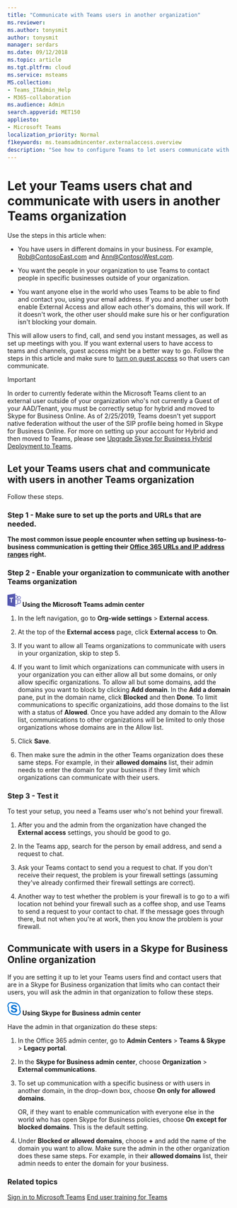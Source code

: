 ```yaml
---
title: "Communicate with Teams users in another organization"
ms.reviewer: 
ms.author: tonysmit
author: tonysmit
manager: serdars
ms.date: 09/12/2018
ms.topic: article
ms.tgt.pltfrm: cloud
ms.service: msteams
MS.collection: 
- Teams_ITAdmin_Help
- M365-collaboration
ms.audience: Admin
search.appverid: MET150
appliesto:
- Microsoft Teams
localization_priority: Normal
f1keywords: ms.teamsadmincenter.externalaccess.overview
description: "See how to configure Teams to let users communicate with users in another organization."
---
```


# Let your Teams users chat and communicate with users in another Teams organization

Use the steps in this article when:
  
- You have users in different domains in your business. For example, Rob@ContosoEast.com and Ann@ContosoWest.com.
    
- You want the people in your organization to use Teams to contact people in specific businesses outside of your organization.
    
- You want anyone else in the world who uses Teams to be able to find and contact you, using your email address. If you and another user both enable External Access and allow each other's domains, this will work. If it doesn't work, the other user should make sure his or her configuration isn't blocking your domain.

This will allow users to find, call, and send you instant messages, as well as set up meetings with you. If you want external users to have access to teams and channels, guest access might be a better way to go. Follow the steps in this article and make sure to [turn on guest access](set-up-guests.md) so that users can communicate.

> [!IMPORTANT]
> In order to currently federate within the Microsoft Teams client to an external user outside of your organization who's not currently a Guest of your AAD/Tenant, you must be correctly setup for hybrid and moved to Skype for Business Online. As of 2/25/2019, Teams doesn't yet support native federation without the user of the SIP profile being homed in Skype for Business Online. For more on setting up your account for Hybrid and then moved to Teams, please see [Upgrade Skype for Business Hybrid Deployment to Teams](https://docs.microsoft.com/en-us/microsoftteams/upgrade-to-teams-execute-skypeforbusinesshybrid).

## Let your Teams users chat and communicate with users in another Teams organization

Follow these steps.

### Step 1 - Make sure to set up the ports and URLs that are needed.

**The most common issue people encounter when setting up business-to-business communication is getting their [Office 365 URLs and IP address ranges](https://docs.microsoft.com/microsoftteams/office-365-urls-ip-address-ranges) right.**

### Step 2 - Enable your organization to communicate with another Teams organization

![teams-logo-30x30.png](media/teams-logo-30x30.png) **Using the Microsoft Teams admin center**

   1. In the left navigation, go to **Org-wide settings** > **External access**. 

   2. At the top of the **External access** page, click **External access** to **On**. 

   3. If you want to allow all Teams organizations to communicate with users in your organization, skip to step 5. 
   
   4. If you want to limit which organizations can communicate with users in your organization you can either allow all but some domains, or only allow specific organizations. To allow all but some domains, add the domains you want to block by clicking **Add domain**. In the **Add a domain** pane, put in the domain name, click **Blocked** and then **Done**. To limit communications to specific organizatioins, add those domains to the list with a status of **Alowed**. Once you have added any domain to the Allow list, communications to other organizations will be limited to only those organizations whose domains are in the Allow list. 
   
   5. Click **Save**. 

   6. Then make sure the admin in the other Teams  organization does these same steps. For example, in their **allowed domains** list, their admin needs to enter the domain for your business if they limit which organizations can communicate with their users. 

### Step 3 - Test it
To test your setup, you need a Teams user who's not behind your firewall.
  
   1. After you and the admin from the organization have changed the **External access** settings, you should be good to go.
    
   2. In the Teams app, search for the person by email address, and send a request to chat.
    
   3. Ask your Teams contact to send you a request to chat. If you don't receive their request, the problem is your firewall settings (assuming they've already confirmed their firewall settings are correct).
    
   4. Another way to test whether the problem is your firewall is to go to a wifi location not behind your firewall such as a coffee shop, and use Teams to send a request to your contact to chat. If the message goes through there, but not when you're at work, then you know the problem is your firewall.

## Communicate with users in a Skype for Business Online organization

If you are setting it up to let your Teams users find and contact users that are in a Skype for Business organization that limits who can contact their users, you will ask the admin in that organization to follow these steps.

![sfb-logo-30x30.png](media/sfb-logo-30x30.png) **Using Skype for Business admin center** 

Have the admin in that organization do these steps:
    
1. In the Office 365 admin center, go to **Admin Centers** > **Teams & Skype** > **Legacy portal**.
  
2. In the **Skype for Business admin center**, choose **Organization** > **External communications**.
    
3. To set up communication with a specific business or with users in another domain, in the drop-down box, choose **On only for allowed domains**.
    
    OR, if they want to enable communication with everyone else in the world who has open Skype for Business policies, choose **On except for blocked domains**. This is the default setting.
    
4. Under **Blocked or allowed domains**, choose **+** and add the name of the domain you want to allow. Make sure the admin in the other organization does these same steps. For example, in their **allowed domains** list, their admin needs to enter the domain for your business.
    
### Related topics

[Sign in to Microsoft Teams](sign-in-teams.md)
[End user training for Teams](enduser-training.md)

